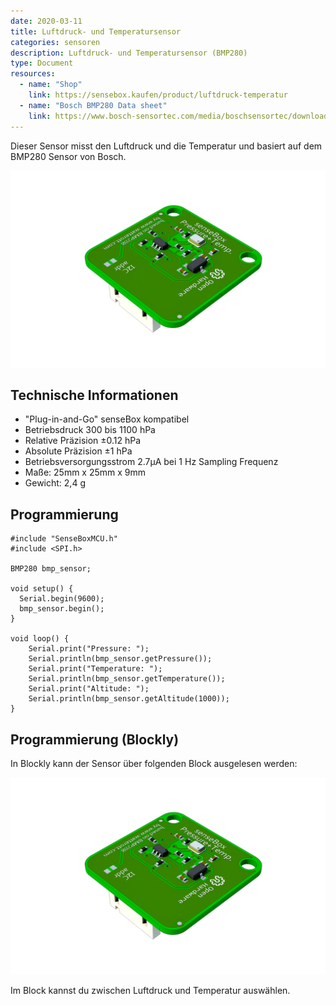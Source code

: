 ```yaml
---
date: 2020-03-11
title: Luftdruck- und Temperatursensor
categories: sensoren
description: Luftdruck- und Temperatursensor (BMP280)
type: Document
resources:
  - name: "Shop"
    link: https://sensebox.kaufen/product/luftdruck-temperatur
  - name: "Bosch BMP280 Data sheet"
    link: https://www.bosch-sensortec.com/media/boschsensortec/downloads/datasheets/bst-bmp280-ds001.pdf
---
```

Dieser Sensor misst den Luftdruck und die Temperatur und basiert auf dem BMP280 Sensor von Bosch.

![Der Luftdruck- und Temperatursensor](https://github.com/sensebox/resources/raw/master/gitbook_pictures/bmp%20top.png)

## Technische Informationen

* "Plug-in-and-Go" senseBox kompatibel
* Betriebsdruck 300 bis 1100 hPa
* Relative Präzision ±0.12 hPa
* Absolute Präzision ±1 hPa
* Betriebsversorgungsstrom 2.7μA bei 1 Hz Sampling Frequenz
* Maße: 25mm x 25mm x 9mm
* Gewicht: 2,4 g

## Programmierung

```arduino
#include "SenseBoxMCU.h"
#include <SPI.h>

BMP280 bmp_sensor;

void setup() {
  Serial.begin(9600);
  bmp_sensor.begin();
}

void loop() {
    Serial.print("Pressure: ");
    Serial.println(bmp_sensor.getPressure());
    Serial.print("Temperature: ");
    Serial.println(bmp_sensor.getTemperature());
    Serial.print("Altitude: ");
    Serial.println(bmp_sensor.getAltitude(1000));
}
```

## Programmierung (Blockly)

In Blockly kann der Sensor über folgenden Block ausgelesen werden:

![Der Luftdruck- und Temperatursensor](https://github.com/sensebox/resources/raw/master/gitbook_pictures/bmp%20top.png)

Im Block kannst du zwischen Luftdruck und Temperatur auswählen.
